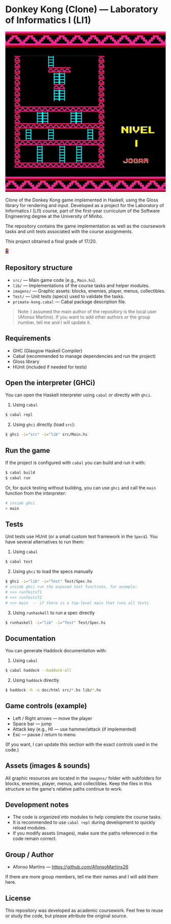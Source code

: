 # Donkey Kong (Clone) — Laboratory of Informatics I (LI1)

![Donkey Kong (logo)](imagens/Menus/menuMapas1.png)

Clone of the Donkey Kong game implemented in Haskell, using the Gloss library for rendering and input. Developed as a project for the Laboratory of Informatics I (LI1) course, part of the first-year curriculum of the Software Engineering degree at the University of Minho.

The repository contains the game implementation as well as the coursework tasks and unit tests associated with the course assignments.

This project obtained a final grade of 17/20.

![Game snapshot](imagens/Jogador/marioD.png)

## Repository structure

- `src/` — Main game code (e.g., `Main.hs`).
- `lib/` — Implementations of the course tasks and helper modules.
- `imagens/` — Graphic assets: blocks, enemies, player, menus, collectibles.
- `Test/` — Unit tests (specs) used to validate the tasks.
- `primate-kong.cabal` — Cabal package description file.

> Note: I assumed the main author of the repository is the local user (Afonso Martins). If you want to add other authors or the group number, tell me and I will update it.

## Requirements

- GHC (Glasgow Haskell Compiler)
- Cabal (recommended to manage dependencies and run the project)
- Gloss library
- HUnit (included if needed for tests)

## Open the interpreter (GHCi)

You can open the Haskell interpreter using `cabal` or directly with `ghci`.

1. Using `cabal`

```bash
$ cabal repl
```

2. Using `ghci` directly (load `src`):

```bash
$ ghci -i="src" -i="lib" src/Main.hs
```

## Run the game

If the project is configured with `cabal` you can build and run it with:

```bash
$ cabal build
$ cabal run
```

Or, for quick testing without building, you can use `ghci` and call the `main` function from the interpreter:

```bash
# inside ghci
> main
```

## Tests

Unit tests use HUnit (or a small custom test framework in the `Spec`s). You have several alternatives to run them:

1. Using `cabal`

```bash
$ cabal test
```

2. Using `ghci` to load the specs manually

```bash
$ ghci -i="lib" -i="Test" Test/Spec.hs
# inside ghci run the exposed test functions, for example:
# >>> runTestsT1
# >>> runTestsT2
# >>> main  -- if there is a top-level main that runs all tests
```

3. Using `runhaskell` to run a spec directly

```bash
$ runhaskell -i="lib" -i="Test" Test/Spec.hs
```

## Documentation

You can generate Haddock documentation with:

1. Using `cabal`

```bash
$ cabal haddock --haddock-all
```

2. Using `haddock` directly

```bash
$ haddock -h -o doc/html src/*.hs lib/*.hs
```

## Game controls (example)

- Left / Right arrows — move the player
- Space bar — jump
- Attack key (e.g., H) — use hammer/attack (if implemented)
- Esc — pause / return to menu

(If you want, I can update this section with the exact controls used in the code.)

## Assets (images & sounds)

All graphic resources are located in the `imagens/` folder with subfolders for blocks, enemies, player, menus, and collectibles. Keep the files in this structure so the game's relative paths continue to work.

## Development notes

- The code is organized into modules to help complete the course tasks.
- It is recommended to use `cabal repl` during development to quickly reload modules.
- If you modify assets (images), make sure the paths referenced in the code remain correct.

## Group / Author

- Afonso Martins — https://github.com/AfonsoMartins26

If there are more group members, tell me their names and I will add them here.

## License

This repository was developed as academic coursework. Feel free to reuse or study the code, but please attribute the original source.
